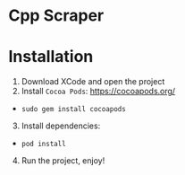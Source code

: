 # Cpp Scraper

# Installation

1) Download XCode and open the project
2) Install `Cocoa Pods`: https://cocoapods.org/
  * `sudo gem install cocoapods`
3) Install dependencies:
  * `pod install`
4) Run the project, enjoy!
